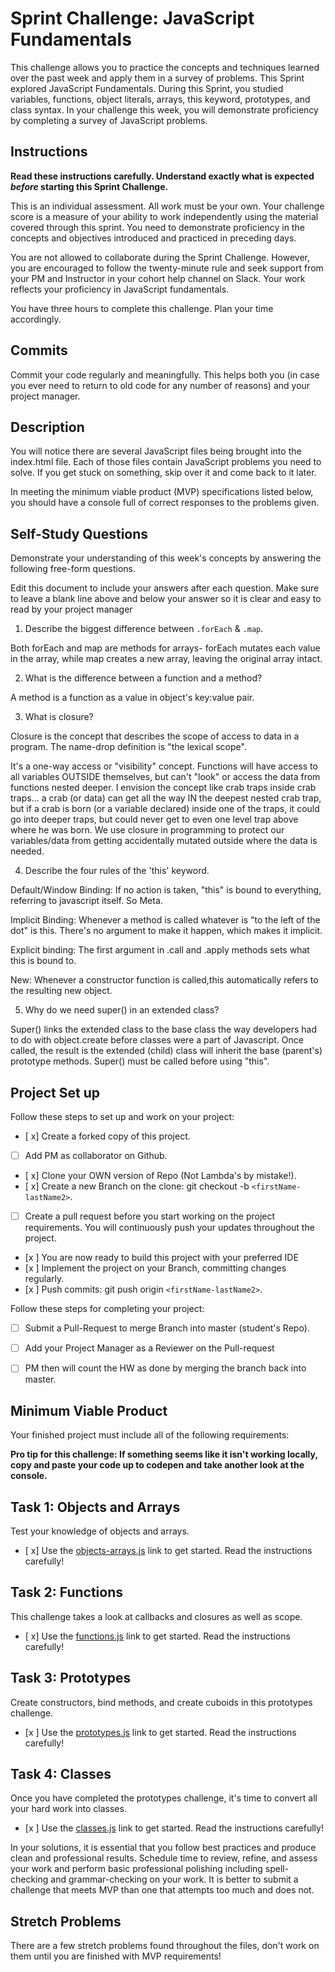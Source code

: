 # Sprint Challenge: JavaScript Fundamentals

This challenge allows you to practice the concepts and techniques learned over the past week and apply them in a survey of problems. This Sprint explored JavaScript Fundamentals. During this Sprint, you studied variables, functions, object literals, arrays, this keyword, prototypes, and class syntax. In your challenge this week, you will demonstrate proficiency by completing a survey of JavaScript problems.

## Instructions

**Read these instructions carefully. Understand exactly what is expected _before_ starting this Sprint Challenge.**

This is an individual assessment. All work must be your own. Your challenge score is a measure of your ability to work independently using the material covered through this sprint. You need to demonstrate proficiency in the concepts and objectives introduced and practiced in preceding days.

You are not allowed to collaborate during the Sprint Challenge. However, you are encouraged to follow the twenty-minute rule and seek support from your PM and Instructor in your cohort help channel on Slack. Your work reflects your proficiency in JavaScript fundamentals.

You have three hours to complete this challenge. Plan your time accordingly.

## Commits

Commit your code regularly and meaningfully. This helps both you (in case you ever need to return to old code for any number of reasons) and your project manager.

## Description

You will notice there are several JavaScript files being brought into the index.html file.  Each of those files contain JavaScript problems you need to solve.  If you get stuck on something, skip over it and come back to it later.

In meeting the minimum viable product (MVP) specifications listed below, you should have a console full of correct responses to the problems given.

## Self-Study Questions

Demonstrate your understanding of this week's concepts by answering the following free-form questions.

Edit this document to include your answers after each question. Make sure to leave a blank line above and below your answer so it is clear and easy to read by your project manager

1. Describe the biggest difference between `.forEach` & `.map`.

Both forEach and map are methods for arrays- forEach mutates each value in the array, while map creates a new array, leaving the original array intact.

2. What is the difference between a function and a method?

A method is a function as a value in object's key:value pair.

3. What is closure?

Closure is the concept that describes the scope of access to data in a program. The name-drop definition is "the lexical scope".

It's a one-way access or "visibility" concept. Functions will have access to all variables OUTSIDE themselves, but can't "look" or access the data from functions nested deeper. I envision the concept like crab traps inside crab traps... a crab (or data) can get all the way IN the deepest nested crab trap, but if a crab is born (or a variable declared) inside one of the traps, it could go into deeper traps, but could never get to even one level trap above where he was born. We use closure in programming to protect our variables/data from getting accidentally mutated outside where the data is needed.

4. Describe the four rules of the 'this' keyword.

Default/Window Binding: If no action is taken, "this" is bound to everything, referring to javascript itself. So Meta.

Implicit Binding: Whenever a method is called whatever is "to the left of the dot" is this. There's no argument to make it happen, which makes it implicit.

Explicit binding: The first argument in .call and .apply methods sets what this is bound to.

New: Whenever a constructor function is called,this automatically refers to the resulting new object.

5. Why do we need super() in an extended class?

Super() links the extended class to the base class the way developers had to do with object.create before classes were a part of Javascript. Once called, the result is the extended (child) class will inherit the base (parent's) prototype methods. Super() must be called before using "this".

## Project Set up

Follow these steps to set up and work on your project:

- [ x] Create a forked copy of this project.
- [ ] Add PM as collaborator on Github.
- [ x] Clone your OWN version of Repo (Not Lambda's by mistake!).
- [ x] Create a new Branch on the clone: git checkout -b `<firstName-lastName2>`.
- [ ] Create a pull request before you start working on the project requirements.  You will continuously push your updates throughout the project.
- [x ] You are now ready to build this project with your preferred IDE
- [x ] Implement the project on your Branch, committing changes regularly.
- [x ] Push commits: git push origin `<firstName-lastName2>`.

Follow these steps for completing your project:

- [ ] Submit a Pull-Request to merge <firstName-lastName2> Branch into master (student's  Repo).
- [ ] Add your Project Manager as a Reviewer on the Pull-request
- [ ] PM then will count the HW as done by  merging the branch back into master.


## Minimum Viable Product

Your finished project must include all of the following requirements:

**Pro tip for this challenge: If something seems like it isn't working locally, copy and paste your code up to codepen and take another look at the console.**

## Task 1: Objects and Arrays
Test your knowledge of objects and arrays. 
* [ x] Use the [objects-arrays.js](challenges/objects-arrays.js) link to get started.  Read the instructions carefully!

## Task 2: Functions
This challenge takes a look at callbacks and closures as well as scope. 
* [ x] Use the [functions.js](challenges/functions.js) link to get started. Read the instructions carefully!

## Task 3: Prototypes
Create constructors, bind methods, and create cuboids in this prototypes challenge.
* [x ] Use the [prototypes.js](challenges/prototypes.js) link to get started. Read the instructions carefully!

## Task 4: Classes
Once you have completed the prototypes challenge, it's time to convert all your hard work into classes.
* [x ] Use the [classes.js](challenges/classes.js) link to get started. Read the instructions carefully!

In your solutions, it is essential that you follow best practices and produce clean and professional results. Schedule time to review, refine, and assess your work and perform basic professional polishing including spell-checking and grammar-checking on your work. It is better to submit a challenge that meets MVP than one that attempts too much and does not.

## Stretch Problems

There are a few stretch problems found throughout the files, don't work on them until you are finished with MVP requirements!
